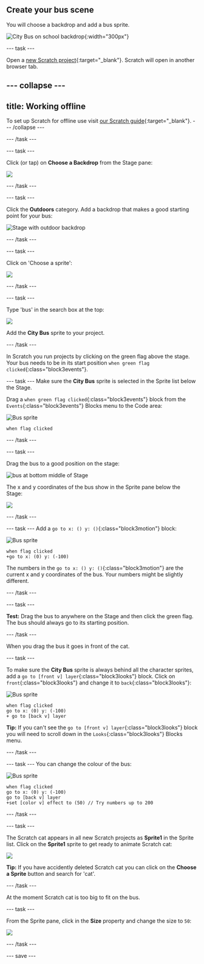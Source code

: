 ## Create your bus scene

You will choose a backdrop and add a bus sprite.

![City Bus on school backdrop](images/bus-scene.png){:width="300px"}

--- task ---

Open a [new Scratch project](http://rpf.io/scratch-new){:target="_blank"}. Scratch will open in another browser tab.

--- collapse ---
---
title: Working offline
---
To set up Scratch for offline use visit [our Scratch guide](https://learning-admin.raspberrypi.org/en/projects/getting-started-scratch/1){:target="_blank"}.
--- /collapse ---

--- /task ---

--- task ---

Click (or tap) on **Choose a Backdrop** from the Stage pane:

![](images/choose-a-backdrop.png)

--- /task ---

--- task ---

Click the **Outdoors** category. Add a backdrop that makes a good starting point for your bus: 

![Stage with outdoor backdrop](images/outdoor-backdrop.png)

--- /task ---

--- task ---

Click on 'Choose a sprite': 

![](images/choose-sprite-menu.png)

--- /task ---

--- task ---

Type 'bus' in the search box at the top:

![](images/bus-search.png)

Add the **City Bus** sprite to your project.

--- /task ---

 In Scratch you run projects by clicking on the green flag above the stage. Your bus needs to be in its start position `when green flag clicked`{:class="block3events"}.

--- task ---
Make sure the **City Bus** sprite is selected in the Sprite list below the Stage.

Drag a `when green flag clicked`{:class="block3events"} block from the `Events`{:class="block3events"} Blocks menu to the Code area: 

![Bus sprite](images/bus-sprite.png)

```blocks3
when flag clicked
```

--- /task ---

--- task ---

Drag the bus to a good position on the stage:

![bus at bottom middle of Stage](images/bus-bottom-middle.png)

The x and y coordinates of the bus show in the Sprite pane below the Stage:

![](images/coords-sprite-pane.png)


--- /task ---

--- task ---
Add a `go to x: () y: ()`{:class="block3motion"} block:

![Bus sprite](images/bus-sprite.png)

```blocks3
when flag clicked
+go to x: (0) y: (-100)
```

The numbers in the `go to x: () y: ()`{:class="block3motion"} are the current x and y coordinates of the bus. Your numbers might be slightly different. 

--- /task ---

--- task ---

**Test:** Drag the bus to anywhere on the Stage and then click the green flag. The bus should always go to its starting position.

--- /task ---

When you drag the bus it goes in front of the cat. 

--- task ---

To make sure the **City Bus** sprite is always behind all the character sprites, add a `go to [front v] layer`{:class="block3looks"} block. Click on `front`{:class="block3looks"} and change it to `back`{:class="block3looks"}:

![Bus sprite](images/bus-sprite.png)

```blocks3
when flag clicked
go to x: (0) y: (-100)
+ go to [back v] layer
```

**Tip:** If you can't see the `go to [front v] layer`{:class="block3looks"} block you will need to scroll down in the `Looks`{:class="block3looks"} Blocks menu.

--- /task ---

--- task ---
You can change the colour of the bus:

![Bus sprite](images/bus-sprite.png)

```blocks3
when flag clicked
go to x: (0) y: (-100)
go to [back v] layer
+set [color v] effect to (50) // Try numbers up to 200
```

--- /task ---

--- task ---

The Scratch cat appears in all new Scratch projects as **Sprite1** in the Sprite list. Click on the **Sprite1** sprite to get ready to animate Scratch cat:

![](images/sprite1-selected.png)

**Tip:** If you have accidently deleted Scratch cat you can click on the **Choose a Sprite** button and search for 'cat'. 

--- /task ---

At the moment Scratch cat is too big to fit on the bus. 

--- task ---

From the Sprite pane, click in the **Size** property and change the size to `50`:

![](images/sprite-pane-size.png)

--- /task --- 

--- save ---
